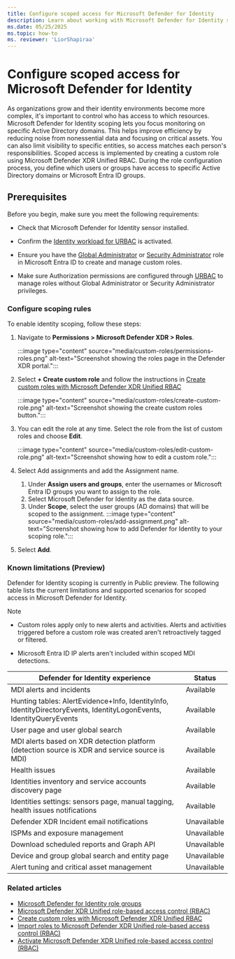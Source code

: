 ```yaml
---
title: Configure scoped access for Microsoft Defender for Identity
description: Learn about working with Microsoft Defender for Identity scoped role groups.
ms.date: 05/25/2025
ms.topic: how-to
ms. reviewer: 'LiorShapiraa'
---
```


# Configure scoped access for Microsoft Defender for Identity

As organizations grow and their identity environments become more complex, it's important to control who has access to which resources. Microsoft Defender for Identity scoping lets you focus monitoring on specific Active Directory domains. This helps improve efficiency by reducing noise from nonessential data and focusing on critical assets. You can also limit visibility to specific entities, so access matches each person's responsibilities. 
Scoped access is implemented by creating a custom role using Microsoft Defender XDR Unified RBAC. During the role configuration process, you define which users or groups have access to specific Active Directory domains or Microsoft Entra ID groups.

## Prerequisites

Before you begin, make sure you meet the following requirements:

- Check that Microsoft Defender for Identity sensor installed. 
- Confirm the [Identity workload for URBAC](/defender-xdr/activate-defender-rbac#activate-from-the-permissions-and-roles-page) is activated. 
- Ensure you have the [Global Administrator](/entra/identity/role-based-access-control/permissions-reference) or [Security Administrator](/entra/identity/role-based-access-control/permissions-reference) role in Microsoft Entra ID to create and manage custom roles.

- Make sure Authorization permissions are configured through [URBAC](/defender-xdr/manage-rbac) to manage roles without Global Administrator or Security Administrator privileges.

### Configure scoping rules
To enable identity scoping, follow these steps:​

1. Navigate to **Permissions > Microsoft Defender XDR >  Roles​**.

    :::image type="content" source="media/custom-roles/permissions-roles.png" alt-text="Screenshot showing the roles page in the Defender XDR portal.":::

1. Select **+ Create custom role** and follow the instructions in [Create custom roles with Microsoft Defender XDR Unified RBAC](/defender-xdr/create-custom-rbac-roles#create-a-custom-role)

    :::image type="content" source="media/custom-roles/create-custom-role.png" alt-text="Screenshot showing the create custom roles button.":::

1. You can edit the role at any time. Select the role from the list of custom roles and choose **Edit**.

    :::image type="content" source="media/custom-roles/edit-custom-role.png" alt-text="Screenshot showing how to edit a custom role.":::

1. Select Add assignments and add the Assignment name.
    1. Under **Assign users and groups**, enter the usernames or Microsoft Entra ID groups you want to assign to the role.
    1. Select Microsoft Defender for Identity as the data source.
    1. Under **Scope**, select the user groups (AD domains) that will be scoped to the assignment.
     :::image type="content" source="media/custom-roles/add-assignment.png" alt-text="Screenshot showing how to add Defender for Identity to your scoping role.":::
1. Select **Add**.



### Known limitations (Preview)

Defender for Identity scoping is currently in Public preview. The following table lists the current limitations and supported scenarios for scoped access in Microsoft Defender for Identity.

> [!NOTE]
> - Custom roles apply only to new alerts and activities. Alerts and activities triggered before a custom role was created aren't retroactively tagged or filtered.
>
> - Microsoft Entra ID IP alerts aren't included within scoped MDI detections.

|Defender for Identity experience |Status |
|---------|---------|
|MDI alerts and incidents  | Available
|Hunting tables: AlertEvidence+Info, IdentityInfo, IdentityDirectoryEvents, IdentityLogonEvents, IdentityQueryEvents     |   Available      |
|User page and user global search  |   Available      |
|MDI alerts based on XDR detection platform (detection source is XDR and service source is MDI)     |   Available      |
|Health issues       |   Available      |
|Identities inventory and service accounts discovery page     |  Available      |
|Identities settings: sensors page, manual tagging, health issues notifications  |   Available      |
|Defender XDR Incident email notifications     | Unavailable      |
|ISPMs and exposure management     |   Unavailable      |
|Download scheduled reports and Graph API    |   Unavailable      |
|Device and group global search and entity page     |   Unavailable      |
|Alert tuning and critical asset management   |   Unavailable      |

### Related articles

- [Microsoft Defender for Identity role groups](role-groups.md)
- [Microsoft Defender XDR Unified role-based access control (RBAC)](/defender-xdr/manage-rbac)
- [Create custom roles with Microsoft Defender XDR Unified RBAC](/defender-xdr/create-custom-rbac-roles)
- [Import roles to Microsoft Defender XDR Unified role-based access control (RBAC)](/defender-xdr/import-rbac-roles)
- [Activate Microsoft Defender XDR Unified role-based access control (RBAC)](/defender-xdr/activate-defender-rbac)

